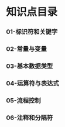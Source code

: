 # 知识点目录

### 01-标识符和关键字

### 02-常量与变量

### 03-基本数据类型

### 04-运算符与表达式

### 05-流程控制

### 06-注释和分隔符





